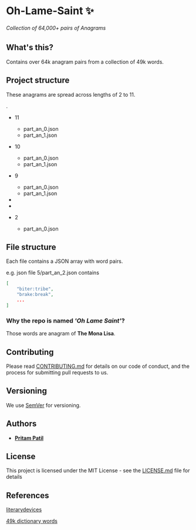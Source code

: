 #  Oh-Lame-Saint :sparkles:
###### _Collection of 64,000+ pairs of Anagrams_


## What's this?

Contains over 64k anagram pairs from a collection of 49k words.

## Project structure

These anagrams are spread across lengths of 2 to 11.

.
* 11
  * part_an_0.json
  * part_an_1.json
* 10
  * part_an_0.json
  * part_an_1.json
* 9
  * part_an_0.json
  * part_an_1.json

*
*
* 2
  * part_an_0.json

## File structure

Each file contains a JSON array with word pairs.

e.g. json file 5/part_an_2.json contains

```json
[
    "biter:tribe",
    "brake:break",
    ...
]
```

### Why the repo is named _'Oh Lame Saint'_?

Those words are anagram of __The Mona Lisa__.

## Contributing

Please read [CONTRIBUTING.md](./CONTRIBUTING.md) for details on our code of conduct, and the process for submitting pull requests to us.

## Versioning

We use [SemVer](http://semver.org/) for versioning.

## Authors

* [**Pritam Patil**](https://github.com/pritam-patil)

## License

This project is licensed under the MIT License - see the [LICENSE.md](./LICENSE.md) file for details

## References

[literarydevices](https://literarydevices.net/anagram/)

[49k dictionary words](https://github.com/dwyl/english-words/blob/master/words.txt)